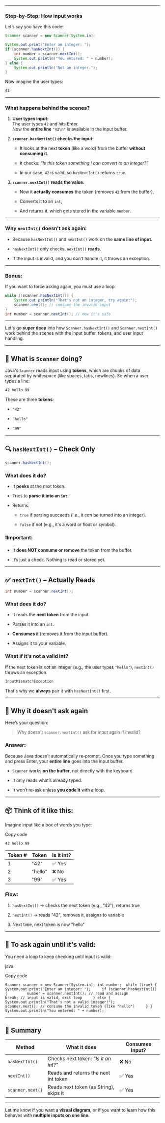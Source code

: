
---

### **Step-by-Step: How input works**

Let’s say you have this code:

```java
Scanner scanner = new Scanner(System.in);

System.out.print("Enter an integer: ");
if (scanner.hasNextInt()) {
    int number = scanner.nextInt();
    System.out.println("You entered: " + number);
} else {
    System.out.println("Not an integer.");
}
```

Now imagine the user types:

```sh
42
```

---

### **What happens behind the scenes?**

1. **User types input:**  
    The user types `42` and hits Enter.  
    Now the **entire line** `"42\n"` is available in the input buffer.
    
2. **`scanner.hasNextInt()` checks the input:**
    
    - It looks at the next **token** (like a word) from the buffer **without consuming it**.
        
    - It checks: _"Is this token something I can convert to an integer?"_
        
    - In our case, `42` is valid, so `hasNextInt()` returns `true`.
        
3. **`scanner.nextInt()` reads the value:**
    
    - Now it **actually consumes** the token (removes `42` from the buffer),
        
    - Converts it to an `int`,
        
    - And returns it, which gets stored in the variable `number`.
        

---

### **Why `nextInt()` doesn't ask again:**

- Because `hasNextInt()` and `nextInt()` work on the **same line of input**.
    
- `hasNextInt()` only checks. `nextInt()` **reads**.
    
- If the input is invalid, and you don't handle it, it throws an exception.
    

---

### Bonus:

If you want to force asking again, you must use a loop:

```java
while (!scanner.hasNextInt()) {
    System.out.println("That's not an integer, try again:");
    scanner.next(); // consume the invalid input
}
int number = scanner.nextInt(); // now it's safe
```

---

Let's go **super deep** into how `Scanner.hasNextInt()` and `Scanner.nextInt()` work behind the scenes with the input buffer, tokens, and user input handling.

---

## 🧠 What is `Scanner` doing?

Java's `Scanner` reads input using **tokens**, which are chunks of data separated by whitespace (like spaces, tabs, newlines). So when a user types a line:

```sh
42 hello 99
```

These are three **tokens**:

- `"42"`
    
- `"hello"`
    
- `"99"`
    

---

## 🔍 `hasNextInt()` – Check Only

```java
scanner.hasNextInt();
```

### What does it do?

- It **peeks** at the next token.
    
- Tries to **parse it into an `int`**.
    
- Returns:
    
    - `true` if parsing succeeds (i.e., it _can_ be turned into an integer).
        
    - `false` if not (e.g., it's a word or float or symbol).
        

### ❗Important:

- It **does NOT consume or remove** the token from the buffer.
    
- It’s just a check. Nothing is read or stored yet.
    

---

## ✅ `nextInt()` – Actually Reads

```java
int number = scanner.nextInt();
```

### What does it do?

- It reads the **next token** from the input.
    
- Parses it into an `int`.
    
- **Consumes** it (removes it from the input buffer).
    
- Assigns it to your variable.
    

### What if it's not a valid int?

If the next token is _not_ an integer (e.g., the user types `"hello"`), `nextInt()` throws an exception:

```sh
InputMismatchException
```

That's why we **always** pair it with `hasNextInt()` first.

---

## 🔁 Why it doesn't ask again

Here’s your question:

> Why doesn't `scanner.nextInt()` ask for input again if invalid?

### Answer:

Because Java doesn’t automatically re-prompt. Once you type something and press Enter, your **entire line** goes into the input buffer.

- `Scanner` works **on the buffer**, not directly with the keyboard.
    
- It only reads what’s already typed.
    
- It won’t re-ask unless **you code it** with a loop.
    

---

## 📦 Think of it like this:

Imagine input like a box of words you type:

Copy code

`42 hello 99`

|Token #|Token|Is it int?|
|---|---|---|
|1|"42"|✅ Yes|
|2|"hello"|❌ No|
|3|"99"|✅ Yes|

### Flow:

1. `hasNextInt()` → checks the next token (e.g., "42"), returns true
    
2. `nextInt()` → reads "42", removes it, assigns to variable
    
3. Next time, next token is now "hello"
    

---

## 🔁 To ask again until it's valid:

You need a loop to keep checking until input is valid:

java

Copy code

`Scanner scanner = new Scanner(System.in); int number;  while (true) {     System.out.print("Enter an integer: ");     if (scanner.hasNextInt()) {         number = scanner.nextInt(); // read and assign         break; // input is valid, exit loop     } else {         System.out.println("That's not a valid integer!");         scanner.next(); // consume the invalid token (like "hello")     } } System.out.println("You entered: " + number);`

---

## 🎯 Summary

|Method|What it does|Consumes Input?|
|---|---|---|
|`hasNextInt()`|Checks next token: _"Is it an int?"_|❌ No|
|`nextInt()`|Reads and returns the next int token|✅ Yes|
|`scanner.next()`|Reads next token (as String), skips it|✅ Yes|

---

Let me know if you want a **visual diagram**, or if you want to learn how this behaves with **multiple inputs on one line**.